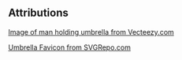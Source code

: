 ## Attributions

[Image of man holding umbrella from Vecteezy.com](https://www.vecteezy.com/vector-art/267024-boy-wearing-raincoat-walking-with-umbrella)

[Umbrella Favicon from SVGRepo.com](https://www.svgrepo.com/svg/287787/umbrella-tools-and-utensils)

